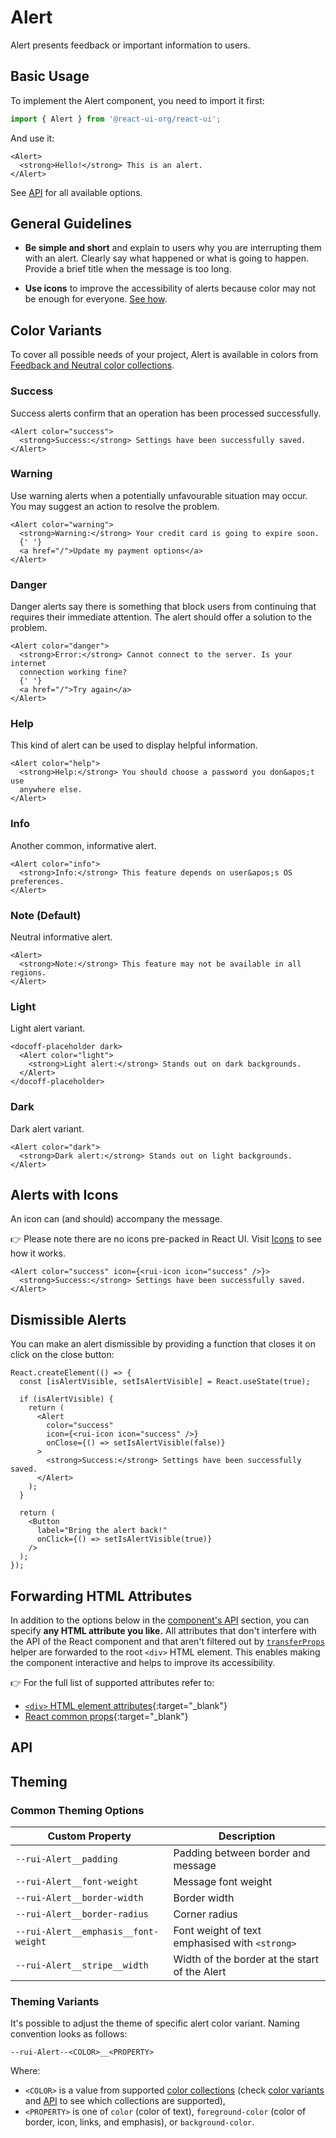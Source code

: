 # Alert

Alert presents feedback or important information to users.

## Basic Usage

To implement the Alert component, you need to import it first:

```js
import { Alert } from '@react-ui-org/react-ui';
```

And use it:

```docoff-react-preview
<Alert>
  <strong>Hello!</strong> This is an alert.
</Alert>
```

See [API](#api) for all available options.

## General Guidelines

- **Be simple and short** and explain to users why you are interrupting them
  with an alert. Clearly say what happened or what is going to happen. Provide a
  brief title when the message is too long.

- **Use icons** to improve the accessibility of alerts because color may not be
  enough for everyone. [See how](#alerts-with-icons).

## Color Variants

To cover all possible needs of your project, Alert is available in colors from
[Feedback and Neutral color collections](/docs/foundation/collections#colors).

### Success

Success alerts confirm that an operation has been processed successfully.

```docoff-react-preview
<Alert color="success">
  <strong>Success:</strong> Settings have been successfully saved.
</Alert>
```

### Warning

Use warning alerts when a potentially unfavourable situation may occur. You may
suggest an action to resolve the problem.

```docoff-react-preview
<Alert color="warning">
  <strong>Warning:</strong> Your credit card is going to expire soon.
  {' '}
  <a href="/">Update my payment options</a>
</Alert>
```

### Danger

Danger alerts say there is something that block users from continuing that
requires their immediate attention. The alert should offer a solution to the
problem.

```docoff-react-preview
<Alert color="danger">
  <strong>Error:</strong> Cannot connect to the server. Is your internet
  connection working fine?
  {' '}
  <a href="/">Try again</a>
</Alert>
```

### Help

This kind of alert can be used to display helpful information.

```docoff-react-preview
<Alert color="help">
  <strong>Help:</strong> You should choose a password you don&apos;t use
  anywhere else.
</Alert>
```

### Info

Another common, informative alert.

```docoff-react-preview
<Alert color="info">
  <strong>Info:</strong> This feature depends on user&apos;s OS preferences.
</Alert>
```

### Note (Default)

Neutral informative alert.

```docoff-react-preview
<Alert>
  <strong>Note:</strong> This feature may not be available in all regions.
</Alert>
```

### Light

Light alert variant.

```docoff-react-preview
<docoff-placeholder dark>
  <Alert color="light">
    <strong>Light alert:</strong> Stands out on dark backgrounds.
  </Alert>
</docoff-placeholder>
```

### Dark

Dark alert variant.

```docoff-react-preview
<Alert color="dark">
  <strong>Dark alert:</strong> Stands out on light backgrounds.
</Alert>
```

## Alerts with Icons

An icon can (and should) accompany the message.

👉 Please note there are no icons pre-packed in React UI. Visit
[Icons](/docs/foundation/icons) to see how it works.

```docoff-react-preview
<Alert color="success" icon={<rui-icon icon="success" />}>
  <strong>Success:</strong> Settings have been successfully saved.
</Alert>
```

## Dismissible Alerts

You can make an alert dismissible by providing a function that closes it on
click on the close button:

```docoff-react-preview
React.createElement(() => {
  const [isAlertVisible, setIsAlertVisible] = React.useState(true);

  if (isAlertVisible) {
    return (
      <Alert
        color="success"
        icon={<rui-icon icon="success" />}
        onClose={() => setIsAlertVisible(false)}
      >
        <strong>Success:</strong> Settings have been successfully saved.
      </Alert>
    );
  }

  return (
    <Button
      label="Bring the alert back!"
      onClick={() => setIsAlertVisible(true)}
    />
  );
});
```

## Forwarding HTML Attributes

In addition to the options below in the [component's API](#api) section, you
can specify **any HTML attribute you like.** All attributes that don't
interfere with the API of the React component and that aren't filtered out by
[`transferProps`](/docs/js-helpers/transferProps) helper are forwarded to the
root `<div>` HTML element. This enables making the component interactive and
helps to improve its accessibility.

👉 For the full list of supported attributes refer to:

- [`<div>` HTML element attributes][div-attributes]{:target="_blank"}
- [React common props]{:target="_blank"}

## API

<docoff-react-props src="/components/Alert/Alert.jsx" />

## Theming

### Common Theming Options

| Custom Property                                      | Description                                                  |
|------------------------------------------------------|--------------------------------------------------------------|
| `--rui-Alert__padding`                               | Padding between border and message                           |
| `--rui-Alert__font-weight`                           | Message font weight                                          |
| `--rui-Alert__border-width`                          | Border width                                                 |
| `--rui-Alert__border-radius`                         | Corner radius                                                |
| `--rui-Alert__emphasis__font-weight`                 | Font weight of text emphasised with `<strong>`               |
| `--rui-Alert__stripe__width`                         | Width of the border at the start of the Alert                |

### Theming Variants

It's possible to adjust the theme of specific alert color variant. Naming
convention looks as follows:

`--rui-Alert--<COLOR>__<PROPERTY>`

Where:

- `<COLOR>` is a value from supported
  [color collections](/docs/foundation/collections#colors)
  (check [color variants](#color-variants) and [API](#api) to see which
  collections are supported),
- `<PROPERTY>` is one of `color` (color of text), `foreground-color` (color of
  border, icon, links, and emphasis), or `background-color`.

[div-attributes]: https://developer.mozilla.org/en-US/docs/Web/HTML/Element/div#attributes
[React common props]: https://react.dev/reference/react-dom/components/common#common-props
